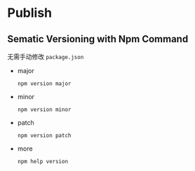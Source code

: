 # Publish

## Sematic Versioning with Npm Command

无需手动修改 `package.json`

- major

  ```shell
  npm version major
  ```

- minor

  ```shell
  npm version minor
  ```

- patch

  ```shell
  npm version patch
  ```

- more

  ```shell
  npm help version
  ```

